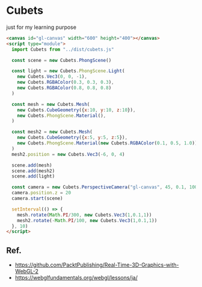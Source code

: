 Cubets
====

just for my learning purpose

```html
<canvas id="gl-canvas" width="600" height="400"></canvas>
<script type="module">
  import Cubets from "../dist/cubets.js"

  const scene = new Cubets.PhongScene()

  const light = new Cubets.PhongScene.Light(
    new Cubets.Vec3(0, 0, -1),
    new Cubets.RGBAColor(0.3, 0.3, 0.3),
    new Cubets.RGBAColor(0.8, 0.8, 0.8)
  )

  const mesh = new Cubets.Mesh(
    new Cubets.CubeGeometry({x:10, y:10, z:10}),
    new Cubets.PhongScene.Material(),
  )

  const mesh2 = new Cubets.Mesh(
    new Cubets.CubeGeometry({x:5, y:5, z:5}),
    new Cubets.PhongScene.Material(new Cubets.RGBAColor(0.1, 0.5, 1.0)),
  )
  mesh2.position = new Cubets.Vec3(-6, 0, 4)

  scene.add(mesh)
  scene.add(mesh2)
  scene.add(light)

  const camera = new Cubets.PerspectiveCamera("gl-canvas", 45, 0.1, 100)
  camera.position.z = 20
  camera.start(scene)

  setInterval(() => {
    mesh.rotate(Math.PI/300, new Cubets.Vec3(1,0.1,1))
    mesh2.rotate(-Math.PI/100, new Cubets.Vec3(1,0.1,1))
  }, 10)
</script>
```

Ref.
----

- https://github.com/PacktPublishing/Real-Time-3D-Graphics-with-WebGL-2
- https://webglfundamentals.org/webgl/lessons/ja/